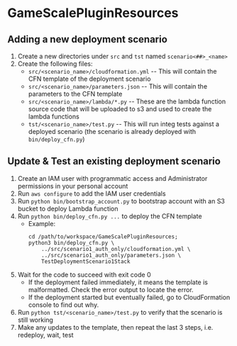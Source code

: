 # GameScalePluginResources

## Adding a new deployment scenario

1. Create a new directories under `src` and `tst` named `scenario<##>_<name>`
1. Create the following files:
   * `src/<scenario_name>/cloudformation.yml` -- This will contain the CFN template of the deployment scenario
   * `src/<scenario_name>/parameters.json` -- This will contain the parameters to the CFN template
   * `src/<scenario_name>/lambda/*.py` -- These are the lambda function source code that will be uploaded to s3 and used to create the lambda functions
   * `tst/<scenario_name>/test.py` -- This will run integ tests against a deployed scenario (the scenario is already deployed with `bin/deploy_cfn.py`) 

## Update & Test an existing deployment scenario

1. Create an IAM user with programmatic access and Administrator permissions in your personal account
1. Run `aws configure` to add the IAM user credentials
1. Run `python bin/bootstrap_account.py` to bootstrap account with an S3 bucket to deploy Lambda function
1. Run `python bin/deploy_cfn.py ...` to deploy the CFN template
   * Example:
     ```
     cd /path/to/workspace/GameScalePluginResources;
     python3 bin/deploy_cfn.py \
         ../src/scenario1_auth_only/cloudformation.yml \
         ../src/scenario1_auth_only/parameters.json \
         TestDeploymentScenario1Stack
     ```
1. Wait for the code to succeed with exit code 0
    * If the deployment failed immediately, it means the template is malformatted. Check the error output to locate the error.
    * If the deployment started but eventually failed, go to CloudFormation console to find out why.
1. Run `python tst/<scenario_name>/test.py` to verify that the scenario is still working
1. Make any updates to the template, then repeat the last 3 steps, i.e. redeploy, wait, test